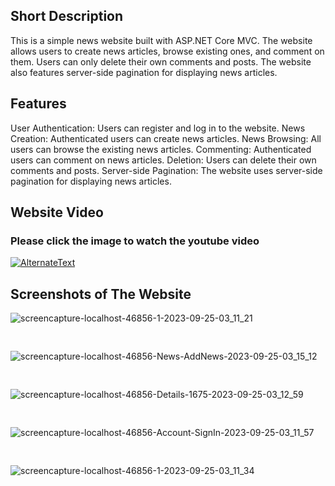 
## Short Description
This is a simple news website built with ASP.NET Core MVC. The website allows users to create news articles, browse existing ones, and comment on them. Users can only delete their own comments and posts. The website also features server-side pagination for displaying news articles.

## Features
User Authentication: Users can register and log in to the website.
News Creation: Authenticated users can create news articles.
News Browsing: All users can browse the existing news articles.
Commenting: Authenticated users can comment on news articles.
Deletion: Users can delete their own comments and posts.
Server-side Pagination: The website uses server-side pagination for displaying news articles.

## Website Video
### Please click the image to watch the youtube video
[![AlternateText](https://img.youtube.com/vi/7UEW2Z0Nskw/0.jpg)](https://www.youtube.com/watch?v=7UEW2Z0Nskw)

## Screenshots of The Website
![screencapture-localhost-46856-1-2023-09-25-03_11_21](https://github.com/yumitdemir/News-Website/assets/108368506/9f6f5896-8844-495a-abd6-42b9d809ac3f)
<pre>                               </pre>
![screencapture-localhost-46856-News-AddNews-2023-09-25-03_15_12](https://github.com/yumitdemir/News-Website/assets/108368506/2b07aaeb-f9de-4f3a-a100-f7eab221c24a)
<pre>                               </pre>
![screencapture-localhost-46856-Details-1675-2023-09-25-03_12_59](https://github.com/yumitdemir/News-Website/assets/108368506/681b5fa7-8eaf-4ec8-ae1b-debd2eccce3c)
<pre>                               </pre>
![screencapture-localhost-46856-Account-SignIn-2023-09-25-03_11_57](https://github.com/yumitdemir/News-Website/assets/108368506/34da7fba-a520-4f29-acc9-183c0edd05bc)
<pre>                               </pre>
![screencapture-localhost-46856-1-2023-09-25-03_11_34](https://github.com/yumitdemir/News-Website/assets/108368506/73257801-d1ef-4a1e-adcc-4e4266ad936c)
